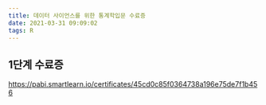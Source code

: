 ```yaml
---
title: 데이터 사이언스를 위한 통계학입문 수료증
date: 2021-03-31 09:09:02
tags: R
---
```

## 1단계 수료증

https://pabi.smartlearn.io/certificates/45cd0c85f0364738a196e75de7f1b456


